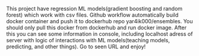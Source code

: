 This project have regression ML models(gradient boosting and random forest) which work with csv files. Github workflow automatically build docker container and push it to dockerhub repo yar4ik000/ensembles. 
You should only pull this docker from dockerhub and run docker image. After this you can see some information in console, including localhost adress of server with logic of interactions with ML models(teaching models, predicting, and other things). Go to seen URL and enjoy!
